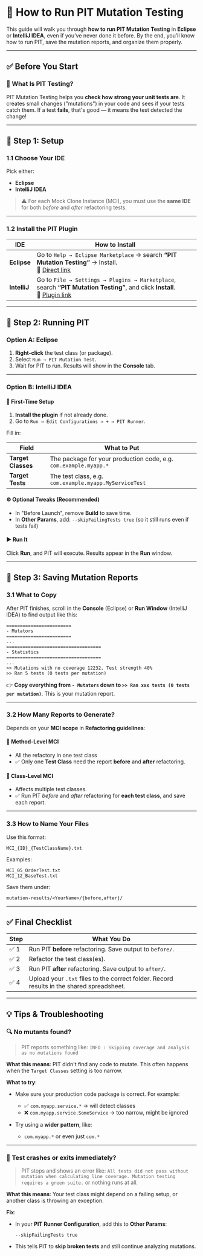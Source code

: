 # 🔬 How to Run PIT Mutation Testing

This guide will walk you through **how to run PIT Mutation Testing** in **Eclipse** or **IntelliJ IDEA**, even if you’ve never done it before.
By the end, you’ll know how to run PIT, save the mutation reports, and organize them properly.

---

## ✅ Before You Start

### 🧠 What Is PIT Testing?

PIT Mutation Testing helps you **check how strong your unit tests are**. It creates small changes ("mutations") in your code and sees if your tests catch them.
If a test **fails**, that's good — it means the test detected the change!

---

## 🚀 Step 1: Setup

### 1.1 Choose Your IDE

Pick either:

* **Eclipse**
* **IntelliJ IDEA**

> ⚠️ For each Mock Clone Instance (MCI), you must use the **same IDE** for both *before* and *after* refactoring tests.

---

### 1.2 Install the PIT Plugin

| IDE          | How to Install                                                                                                                                                                                 |
| ------------ | ---------------------------------------------------------------------------------------------------------------------------------------------------------------------------------------------- |
| **Eclipse**  | Go to `Help → Eclipse Marketplace` → search **“PIT Mutation Testing”** → Install.<br>🔗 [Direct link](https://marketplace.eclipse.org/content/pitclipse)                                       |
| **IntelliJ** | Go to `File → Settings → Plugins → Marketplace`, search **“PIT Mutation Testing”**, and click **Install**.<br>🔗 [Plugin link](https://plugins.jetbrains.com/plugin/7119-pit-mutation-testing) |

---

## 🧪 Step 2: Running PIT

### Option A: Eclipse

1. **Right-click** the test class (or package).
2. Select `Run → PIT Mutation Test`.
3. Wait for PIT to run. Results will show in the **Console** tab.

---

### Option B: IntelliJ IDEA

#### 🔧 First-Time Setup

1. **Install the plugin** if not already done.
2. Go to `Run → Edit Configurations → + → PIT Runner`.

Fill in:

| Field              | What to Put                                                      |
| ------------------ | ---------------------------------------------------------------- |
| **Target Classes** | The package for your production code, e.g. `com.example.myapp.*` |
| **Target Tests**   | The test class, e.g. `com.example.myapp.MyServiceTest`           |

#### ⚙️ Optional Tweaks (Recommended)

* In "Before Launch", remove **Build** to save time.
* In **Other Params**, add: `--skipFailingTests true` (so it still runs even if tests fail)

#### ▶️ Run It

Click **Run**, and PIT will execute. Results appear in the **Run** window.

---

## 🧾 Step 3: Saving Mutation Reports

### 3.1 What to Copy

After PIT finishes, scroll in the **Console** (Eclipse) or **Run Window** (IntelliJ IDEA) to find output like this:

```
========================
- Mutators
========================
...
===================================
- Statistics
===================================
...
>> Mutations with no coverage 12232. Test strength 40%
>> Ran 5 tests (0 tests per mutation)
```

👉 **Copy everything from `- Mutators` down to `>> Ran xxx tests (0 tests per mutation)`**.
This is your mutation report.

---

### 3.2 How Many Reports to Generate?

Depends on your **MCI scope** in **Refactoring guidelines**:

#### 📌 Method-Level MCI

* All the refactory in one test class
* ✅ Only one **Test Class** need the report **before** and **after** refactoring.

#### 📌 Class-Level MCI

* Affects multiple test classes.
* ✅ Run PIT *before* and *after* refactoring for **each test class**, and save each report.

---

### 3.3 How to Name Your Files

Use this format:

```
MCI_{ID}_{TestClassName}.txt
```

Examples:

```
MCI_05_OrderTest.txt
MCI_12_BaseTest.txt
```

Save them under:

```
mutation-results/<YourName>/{before,after}/
```

---

## ✅ Final Checklist

| Step | What You Do                                                                               |
| ---- | ----------------------------------------------------------------------------------------- |
| ✅ 1  | Run PIT **before** refactoring. Save output to `before/`.                                 |
| ✅ 2  | Refactor the test class(es).                                                              |
| ✅ 3  | Run PIT **after** refactoring. Save output to `after/`.                                   |
| ✅ 4  | Upload your `.txt` files to the correct folder. Record results in the shared spreadsheet. |

---

## 💡 Tips & Troubleshooting

### 🔍 **No mutants found?**

> PIT reports something like:
> `INFO : Skipping coverage and analysis as no mutations found`

**What this means**: PIT didn't find any code to mutate. This often happens when the `Target Classes` setting is too narrow.

**What to try**:

* Make sure your production code package is correct. For example:

  * ✅ `com.myapp.service.*` → will detect classes
  * ❌ `com.myapp.service.SomeService` → too narrow, might be ignored
* Try using a **wider pattern**, like:

  * `com.myapp.*` or even just `com.*`

---

### 🧨 **Test crashes or exits immediately?**

> PIT stops and shows an error like:
> `All tests did not pass without mutation when calculating line coverage. Mutation testing requires a green suite.` or nothing runs at all.

**What this means**: Your test class might depend on a failing setup, or another class is throwing an exception.

**Fix**:

* In your **PIT Runner Configuration**, add this to **Other Params**:

  ```
  --skipFailingTests true
  ```
* This tells PIT to **skip broken tests** and still continue analyzing mutations.


